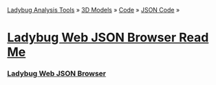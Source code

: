 ﻿[Ladybug Analysis Tools]( ../../../../index.html  ) &raquo; [3D Models]( ../../../index.html ) &raquo;
[Code]( ../../index.html ) &raquo; [JSON Code]( ../index.html ) &raquo;

[Ladybug Web  JSON Browser Read Me]( index.html#readme.md )
===


### [Ladybug Web JSON Browser]( index.html )

